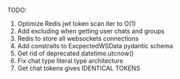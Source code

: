 TODO: 
1. Optimize Redis jwt token scan iter to O(1)
2. Add excluding when getting user chats and groups
3. Redis to store all websockets connections
4. Add constraits to ExcpectedWSData pydantic schema
5. Get rid of deprecated datetime.utcnow()
6. Fix chat type literal type architecture
7. Get chat tokens gives IDENTICAL TOKENS